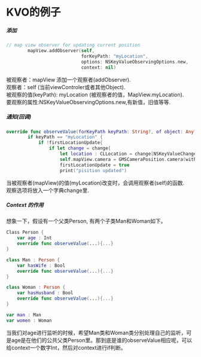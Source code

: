 # KVO的例子

##### 添加

```swift
// map view observer for updating current position
        mapView.addObserver(self,
                            forKeyPath: "myLocation",
                            options: NSKeyValueObservingOptions.new,
                            context: nil)
```

被观察者：mapView 添加一个观察者\(addObserver\).  
观察者：self \(当前viewControler或者其他Object\).  
被观察的值\(keyPath\): myLocation \(被观察者的值，MapView.myLocation\).  
要观察的属性:NSKeyValueObservingOptions.new,有新值，旧值等等.

##### 通知\(回调\)

```swift
override func observeValue(forKeyPath keyPath: String?, of object: Any?, change: [NSKeyValueChangeKey : Any]?, context: UnsafeMutableRawPointer?) {
        if keyPath == "myLocation" {
            if !firstLocationUpdate{
                if let change = change{
                    let location : CLLocation = change[NSKeyValueChangeKey.newKey] as! CLLocation
                    self.mapView.camera = GMSCameraPosition.camera(withTarget: location.coordinate, zoom: 14)
                    firstLocationUpdate = true
                    print("pisition updated")
```

当被观察者\(mapView\)的值\(myLocation\)改变时，会调用观察者\(self\)的函数.  
观察选项将放入一个字典change里.

##### Context 的作用

 想象一下，假设有一个父类Person, 有两个子类Man和Woman如下。

```swift
Class Person {
    var age : Int
    override func observeValue(...){...}
}

class Man : Person {
    var hasWife : Bool
    override func observeValue(...){...}
}

class Woman : Person {
    var hasHusband : Bool
    override func observeValue(...){...}
}

var man : Man
var women : Woman
```

当我们对age进行监听的时候，希望Man类和Woman类分别处理自己的监听，可是age是在他们的公共父类Person里。那到底是谁的observeValue相应呢，可以给context一个数字Int，然后对context进行if判断。

